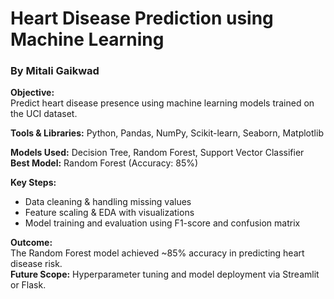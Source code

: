 # Heart Disease Prediction using Machine Learning
### By Mitali Gaikwad

**Objective:**  
Predict heart disease presence using machine learning models trained on the UCI dataset.

**Tools & Libraries:** Python, Pandas, NumPy, Scikit-learn, Seaborn, Matplotlib

**Models Used:** Decision Tree, Random Forest, Support Vector Classifier  
**Best Model:** Random Forest (Accuracy: 85%)

**Key Steps:**  
- Data cleaning & handling missing values  
- Feature scaling & EDA with visualizations  
- Model training and evaluation using F1-score and confusion matrix  

**Outcome:**  
The Random Forest model achieved ~85% accuracy in predicting heart disease risk.  
**Future Scope:** Hyperparameter tuning and model deployment via Streamlit or Flask.

